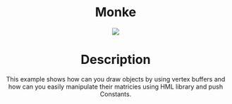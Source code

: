 <div align = "center">
  
# Monke
![](https://github.com/I6-6-6I/Vulkan-Examples/blob/master/Cube/Monke.gif)
  
# Description
  
  This example shows how can you draw objects by using vertex buffers and how can you easily manipulate their matricies using HML library and push Constants.
  
</div>
